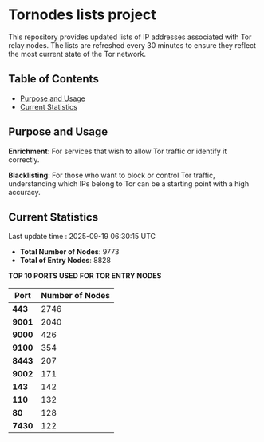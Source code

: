 # Tornodes lists project

This repository provides updated lists of IP addresses associated with Tor relay nodes. The lists are refreshed every 30 minutes to ensure they reflect the most current state of the Tor network.

## Table of Contents

- [Purpose and Usage](#purpose-and-usage)
- [Current Statistics](#current-statistics)


## Purpose and Usage

**Enrichment**: For services that wish to allow Tor traffic or identify it correctly.

**Blacklisting**: For those who want to block or control Tor traffic, understanding which IPs belong to Tor can be a starting point with a high accuracy.

## Current Statistics

Last update time : 2025-09-19 06:30:15 UTC

- **Total Number of Nodes**: 9773
- **Total of Entry Nodes**: 8828

**TOP 10 PORTS USED FOR TOR ENTRY NODES**

| **Port** | **Number of Nodes** |
|------|-----------------|
| **443**   | 2746  |
| **9001**   | 2040  |
| **9000**   | 426  |
| **9100**   | 354  |
| **8443**   | 207  |
| **9002**   | 171  |
| **143**   | 142  |
| **110**   | 132  |
| **80**   | 128  |
| **7430**   | 122  |

